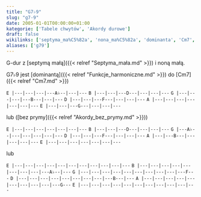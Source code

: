 ```yaml
---
title: "G7♭9"
slug: "g7-9"
date: 2005-01-01T00:00:00+01:00
kategorie: ['Tabele chwytów', 'Akordy durowe']
draft: false
wikilinks: ['septyma_ma%C5%82a', 'nona_ma%C5%82a', 'dominanta', 'Cm7', 'bez_prymy']
aliases: ['g79']
---
```

G-dur z [septymą małą]({{< relref "Septyma_mała.md" >}}) i noną
małą<!-- link nie odnosił się do niczego: 'G7♭9' ('content/książka/G7♭9.md') links to 'nona_mała' ('content/książka/nona_mała.md') and that does not exist -->.

G7♭9 jest [dominantą]({{< relref "Funkcje_harmoniczne.md" >}}) do [Cm7]({{< relref "Cm7.md" >}})

`E |---|---|---|---A♭--|---|---`
`B |---|---|---D---|---|---|---`
`G |---|---|---|---B---|---|---`
`D |---|---|---F---|---|---|---`
`A |---|---|---|---|---|---|---`
`E |---|---|---G---|---|---|---`

lub ([bez prymy]({{< relref "Akordy_bez_prymy.md" >}}))

`E |---|---|---|---|---|---|---`
`B |---|---|---D---|---|---|---`
`G |---A♭--|---|---|---|---|---`
`D |---|---|---F---|---|---|---`
`A |---|---B---|---|---|---|---`
`E |---|---|---|---|---|---|---`

lub

`E |---|---|---|---|---|---|---|---|---|---|---`
`B |---|---|---|---|---|---|---|---|---A♭--|---`
`G |---|---|---|---|---|---|---|---|---|---F---`
`D |---|---|---|---|---|---|---|---|---B---|---`
`A |---|---|---|---|---|---|---|---|---|---G---`
`E |---|---|---|---|---|---|---|---|---|---|---`


